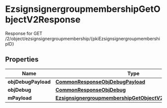 

# EzsignsignergroupmembershipGetObjectV2Response

Response for GET /2/object/ezsignsignergroupmembership/{pkiEzsignsignergroupmembershipID}

## Properties

| Name | Type | Description | Notes |
|------------ | ------------- | ------------- | -------------|
|**objDebugPayload** | [**CommonResponseObjDebugPayload**](CommonResponseObjDebugPayload.md) |  |  |
|**objDebug** | [**CommonResponseObjDebug**](CommonResponseObjDebug.md) |  |  [optional] |
|**mPayload** | [**EzsignsignergroupmembershipGetObjectV2ResponseMPayload**](EzsignsignergroupmembershipGetObjectV2ResponseMPayload.md) |  |  |



